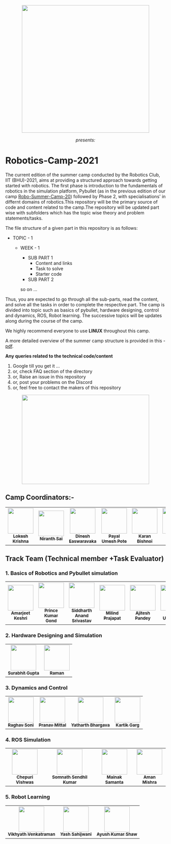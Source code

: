 <p align="center">
 <img  width="400" height="400" src="https://github.com/Robotics-Club-IIT-BHU/Robotics-Camp-2021/blob/main/src/robo.jpeg">
 <p align="center">
 <i>presents:</i><br> 
</p>

# Robotics-Camp-2021
The current edition of the summer camp conducted by the Robotics Club, IIT (BHU)-2021, aims at providing a structured approach towards getting started with robotics. The first phase is introduction to the fundamentals of robotics in the simulation platform, Pybullet (as in the previous edition of our camp [Robo-Summer-Camp-20](https://github.com/Robotics-Club-IIT-BHU/Robo-Summer-Camp-20)) followed by Phase 2, with specialisations' in differnt domains of robotics.This repository will be the primary source of code and content related to the camp.The repository will be updated part wise with subfolders which has the topic wise theory and problem statements/tasks. 

The file structure of a given part in this repository is as follows:
   * TOPIC - 1
     * WEEK - 1 
         * SUB PART 1
            * Content and links
            * Task to solve
            * Starter code
         * SUB PART 2

         so on ...
         
 Thus, you are expected to go through all the sub-parts, read the content, and solve all the tasks in order to complete the respective part. The camp is divided into topic such as basics of pybullet, hardware designing, control and dynamics, ROS, Robot learning. The successive topics will be updates along during the course of the camp.

We highly recommend everyone to use **LINUX** throughout this camp. 

A more detailed overview of the summer camp structure is provided in this - [pdf](https://github.com/Robotics-Club-IIT-BHU/Robotics-Camp-2021/blob/main/src/RoboticsCamp2021.pdf).

**Any queries related to the technical code/content**
1. Google till you get it ...
2. or, check FAQ section of the directory
3. or, Raise an issue in this repository
4. or, post your problems on the Discord
5. or, feel free to contact the makers of this repository

<p align="center">
 <img  width="400" height="280" src="https://github.com/Robotics-Club-IIT-BHU/Robotics-Camp-2021/blob/main/src/start.jpg">
 <p align="center"> 
</p>


## Camp Coordinators:-

<center>
 
<table>
 <td align="center">
     <a href="https://github.com/lok-i">
    <img src="https://avatars1.githubusercontent.com/u/54435909?s=460&u=29af076049dab351b2e43621e9a433919bf50fb1&v=43" width="80px;" alt=""/><br /><sub><b>Lokesh Krishna </b></sub></a><br />
    </td>
    <td align="center">
     <a href="https://github.com/NiranthS">
    <img src="https://avatars3.githubusercontent.com/u/44475481?s=400&v=4" width="80px;" alt=""/><br /><sub><b>Niranth Sai</b></sub></a><br /></td>
 <td align="center">
     <a href="https://github.com/dinesh-easwar">
    <img src="https://avatars.githubusercontent.com/u/51148589?v=4" width="80px;" alt=""/><br /><sub><b>Dinesh Easwaravaka</b></sub></a><br /></td>
 <td align="center">
     <a href="https://github.com/blaze116">
    <img src="https://avatars.githubusercontent.com/u/60649731?v=4?v=4" width="80px;" alt=""/><br /><sub><b>Payal Umesh Pote </b></sub></a><br /></td>
 <td align="center">
     <a href="https://github.com/karanbishnoi">
    <img src="https://avatars.githubusercontent.com/u/74656410?v=4" width="80px;" alt=""/><br /><sub><b>Karan Bishnoi </b></sub></a><br /></td>
 <td align="center">
     <a href="https://github.com/AntaraB1005">
    <img src="https://avatars.githubusercontent.com/u/71094731?v=4" width="80px;" alt=""/><br /><sub><b>Antara Banerjee </b></sub></a><br />
 
</table>

</center>

## Track Team (Technical member +Task Evaluator)
  ### 1. Basics of Robotics and Pybullet simulation
   <center>

   <table>
    <td align="center">
        <a href="https://github.com/amarkeshri28">
       <img src="https://avatars.githubusercontent.com/u/58410387?v=4" width="80px;" alt=""/><br /><sub><b>Amarjeet Keshri </b></sub></a><br />
       </td>
       <td align="center">
        <a href="https://github.com/prince-0911">
       <img src="https://avatars.githubusercontent.com/u/60649809?v=4" width="80px;" alt=""/><br /><sub><b>Prince Kumar Gond</b></sub></a><br /></td>
       <td align="center">
        <a href="https://github.com/AnandSidd">
       <img src="https://avatars.githubusercontent.com/u/54644440?v=4" width="80px;" alt=""/><br /><sub><b>Siddharth Anand Srivastav</b></sub></a><br /></td>
    <td align="center">
        <a href="https://github.com/milind-prajapat">
       <img src="https://avatars.githubusercontent.com/u/59139752?v=4?v=4" width="80px;" alt=""/><br /><sub><b>Milind Prajapat</b></sub></a><br />
       </td>
    <td align="center">
        <a href="https://github.com/Ajishere">
       <img src="https://avatars.githubusercontent.com/u/74144279?v=4" width="80px;" alt=""/><br /><sub><b>Ajitesh Pandey</b></sub></a><br />
       </td>
    <td align="center">
        <a href="https://github.com/Yashupadhyay603">
       <img src="https://avatars.githubusercontent.com/u/57247371?v=4" width="80px;" alt=""/><br /><sub><b>Yash Upadhyay</b></sub></a><br />
       </td>
    <td align="center">
        <a href="https://github.com/AtuL-KumaR-00">
       <img src="https://avatars.githubusercontent.com/u/64649440?v=4" width="80px;" alt=""/><br /><sub><b>Atul Kumar</b></sub></a><br />
       </td>


   </table>

   </center>
   
  ### 2. Hardware Designing and Simulation
     
   <center>

   <table>
    <td align="center">
     <a href="https://github.com/surabhit-08">
       <img src="https://avatars.githubusercontent.com/u/62366465?v=4" width="80px;" alt=""/><br /><sub><b>Surabhit Gupta</b></sub></a><br /></td>
    <td align="center">
     <a href="https://github.com/ramanrajmech">
       <img src="https://avatars.githubusercontent.com/u/80376598?v=4" width="80px;" alt=""/><br /><sub><b>Raman</b></sub></a><br /></td>
 
 </table>

   </center>
   
 ### 3. Dynamics and Control
     
   <center>

   <table>
    <td align="center">
     <a href="https://github.com/Raghav-Soni">
       <img src="https://avatars.githubusercontent.com/u/60649723?v=4" width="80px;" alt=""/><br /><sub><b>Raghav Soni</b></sub></a><br /></td>
    <td align="center">
     <a href="https://github.com/pranav2oo1">
       <img src="https://avatars.githubusercontent.com/u/56964828?v=4" width="80px;" alt=""/><br /><sub><b>Pranav Mittal</b></sub></a><br /></td>
    <td align="center">
     <a href="https://github.com/Bellicose-YB">
       <img src="https://avatars.githubusercontent.com/u/60650007?v=4" width="80px;" alt=""/><br /><sub><b>Yatharth Bhargava</b></sub></a><br /></td>
    <td align="center">
     <a href="https://github.com/Kartikgar">
       <img src="https://avatars.githubusercontent.com/u/55887673?v=4" width="80px;" alt=""/><br /><sub><b>Kartik Garg</b></sub></a><br /></td>
    
 </table>

   </center>
   
 ### 4. ROS Simulation
   
   <center>

   <table>
    <td align="center">
     <a href="https://github.com/vstark21">
       <img src="https://avatars.githubusercontent.com/u/67263028?v=4" width="80px;" alt=""/><br /><sub><b>Chepuri Vishwas</b></sub></a><br /></td>
    <td align="center">
     <a href="https://github.com/hex-plex">
       <img src="https://avatars.githubusercontent.com/u/56990337?v=4" width="80px;" alt=""/><br /><sub><b>Somnath Sendhil Kumar</b></sub></a><br /></td>
    <td align="center">
     <a href="https://github.com/monako2001">
       <img src="https://avatars.githubusercontent.com/u/56964886?v=4" width="80px;" alt=""/><br /><sub><b>Mainak Samanta</b></sub></a><br /></td>
    <td align="center">
     <a href="https://github.com/Amshra267">
       <img src="https://avatars.githubusercontent.com/u/60649720?v=4" width="80px;" alt=""/><br /><sub><b>Aman Mishra</b></sub></a><br /></td>
   
   </table>

   </center>
   
   ### 5. Robot Learning
   
   <center>

   <table>
    <td align="center">
     <a href="https://github.com/Vikhyath08">
       <img src="https://avatars.githubusercontent.com/u/55887656?v=4" width="80px;" alt=""/><br /><sub><b>Vikhyath Venkatraman</b></sub></a><br /></td>
    <td align="center">
     <a href="https://github.com/Terabyte17">
       <img src="https://avatars.githubusercontent.com/u/60649571?v=4" width="80px;" alt=""/><br /><sub><b>Yash Sahijwani</b></sub></a><br /></td>
    <td align="center">
     <a href="https://github.com/aksayushx">
       <img src="https://avatars.githubusercontent.com/u/55887638?v=4" width="80px;" alt=""/><br /><sub><b>Ayush Kumar Shaw</b></sub></a><br /></td>
   
   </table>

   </center>
 
  
